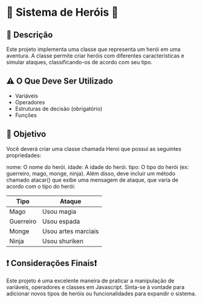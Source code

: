 # 📝 Sistema de Heróis 📝

## 📄 Descrição 
Este projeto implementa uma classe que representa um herói em uma aventura. A classe permite criar heróis com diferentes características e simular ataques, classificando-os de acordo com seu tipo.

## ⚠️ O Que Deve Ser Utilizado 

- Variáveis
- Operadores
- Estruturas de decisão (obrigatório)
- Funções

## 🎯 Objetivo 
Você deverá criar uma classe chamada Heroi que possui as seguintes propriedades:

nome: O nome do herói.
idade: A idade do herói.
tipo: O tipo do herói (ex: guerreiro, mago, monge, ninja).
Além disso, deve incluir um método chamado atacar() que exibe uma mensagem de ataque, que varia de acordo com o tipo do herói:

| Tipo      | Ataque                |
|-----------|-----------------------|
| Mago      | Usou magia            |
| Guerreiro | Usou espada           |
| Monge     | Usou artes marciais   |
| Ninja     | Usou shuriken         |

## ❗ Considerações Finais❗ 
Este projeto é uma excelente maneira de praticar a manipulação de variáveis, operadores e classes em Javascript. Sinta-se à vontade para adicionar novos tipos de heróis ou funcionalidades para expandir o sistema.

